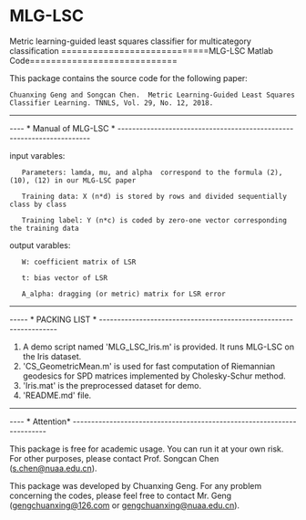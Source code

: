 # MLG-LSC
Metric learning-guided least squares classifier for multicategory classification
============================MLG-LSC Matlab Code============================

This package contains the source code for the following paper:

    Chuanxing Geng and Songcan Chen.  Metric Learning-Guided Least Squares Classifier Learning. TNNLS, Vol. 29, No. 12, 2018.
______________________________________________________________________________________
---- * Manual of MLG-LSC * ----------------------------------------------------------------------

   input varables:
   
       Parameters: lamda, mu, and alpha  correspond to the formula (2), (10), (12) in our MLG-LSC paper
       
       Training data: X (n*d) is stored by rows and divided sequentially class by class
       
       Training label: Y (n*c) is coded by zero-one vector corresponding the training data

   output varables:
   
       W: coefficient matrix of LSR
       
       t: bias vector of LSR
       
       A_alpha: dragging (or metric) matrix for LSR error

_________________________________________________________________________________________
----- * PACKING LIST * ------------------------------------------------------------------

1. A demo script named 'MLG_LSC_Iris.m' is provided. It runs MLG-LSC on the Iris dataset. 
2. 'CS_GeometricMean.m' is used for fast computation of Riemannian geodesics for SPD matrices implemented by  Cholesky-Schur method. 
3. 'Iris.mat' is the preprocessed dataset for demo.
4. 'README.md' file.
________________________________________________________________________________________
---- * Attention* -----------------------------------------------------------------------

This package is free for academic usage. You can run it at your own risk. For other purposes, please contact Prof. Songcan Chen (s.chen@nuaa.edu.cn).

This package was developed by Chuanxing Geng. For any problem concerning the codes, please feel free to contact Mr. Geng (gengchuanxing@126.com or gengchuanxing@nuaa.edu.cn).
